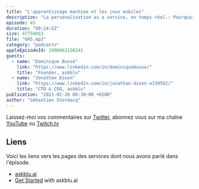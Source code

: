 ```yaml
---
title: "L'apprentissage machine et les jeux mobiles"
description: "La personalisation as a service, en temps-réel.: Pourquoi les concepteurs de jeux cherchent-ils à personaliser, en temps réel, votre expérience ? Comment l'apprentissage automatique peut-il aider à personaliser vos jeux ? Les réponses sont dans cette discussion avec Dominique et Jonathan de askblu.ai, un service de personalisation en temps réel pour les concepteurs de jeux mobiles."
episode: 45
duration: "00:24:52"
size: 47750083
file: "045.mp3"
category: "podcasts"
appleEpisodeId: 1000663120241
guests:
  - name: "Dominique Busso"
    link: "https://www.linkedin.com/in/dominiquebusso/"
    title: "Founder, askblu"
  - name: "Jonathan Dixon"
    link: "https://www.linkedin.com/in/jonathan-dixon-a339562/"
    title: "CTO & COO, askblu"
publication: "2021-02-26 06:30:00 +0100"
author: "Sébastien Stormacq"
---
```


Laissez-moi vos commentaires sur [Twitter](https://twitter.com/sebsto), abonnez vous sur ma chaîne [YouTube](https://www.youtube.com/sebsto) ou [Twitch.tv](https://www.twitch.tv/sebAWS)

## Liens

Voici les liens vers les pages des services dont nous avons parlé dans l'épisode.

- [askblu.ai](https://askblu.ai/)
- [Get Started](https://askblu.ai/integration/) with askblu.ai

